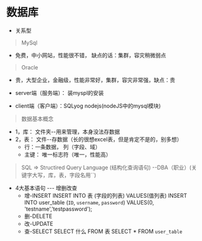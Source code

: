 # 数据库 

* 关系型
>MySql
* 免费，中小网站，性能很不错， 缺点的话：集群，容灾稍微弱点
>Oracle
* 贵，大型企业，金融级，性能非常好，集群，容灾非常强，缺点：贵

* server端（服务端）： 装myspl的安装
* client端（客户端）：SQLyog nodejs(nodeJS中的mysql模块)

> 数据基本概念
* 1，库： 文件夹--用来管理，本身没法存数据
* 2，表： 文件--存数据（长的很想excel表，但是肯定不是的，别多想）
  * 行：一条数据， 列（字段、域）
  * 主键： 唯一标志符（唯一，性能高）

> SQL => Structired Query Language (结构化查询语句) --DBA（职业）(关键字大写，库，表，字段名用``)
* 4大基本语句 --- 增删改查
  * 增-INSERT
  INSERT  INTO 表 (字段的列表) VALUES(值列表)
  INSERT INTO user_table (`ID`, `username`, `password`) VALUES(0, 'testname','testpassword');
  * 删-DELETE
  * 改-UPDATE
  * 查-SELECT
  SELECT 什么 FROM 表
  SELECT * FROM `user_table`
